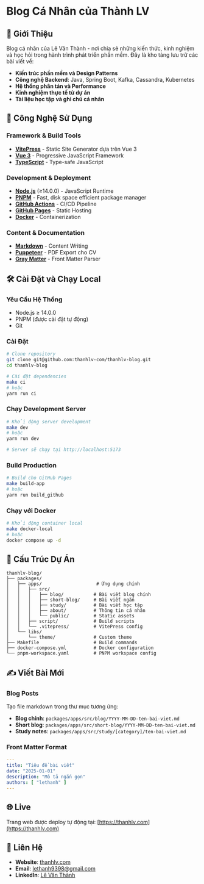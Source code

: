# Blog Cá Nhân của Thành LV

## 📖 Giới Thiệu
Blog cá nhân của Lê Văn Thành - nơi chia sẻ những kiến thức, kinh nghiệm và học hỏi trong hành trình phát triển phần mềm. Đây là kho tàng lưu trữ các bài viết về:

- **Kiến trúc phần mềm và Design Patterns**
- **Công nghệ Backend**: Java, Spring Boot, Kafka, Cassandra, Kubernetes
- **Hệ thống phân tán và Performance**
- **Kinh nghiệm thực tế từ dự án**
- **Tài liệu học tập và ghi chú cá nhân**

## 🚀 Công Nghệ Sử Dụng

### Framework & Build Tools
- **[VitePress](https://vitepress.vuejs.org/)** - Static Site Generator dựa trên Vue 3
- **[Vue 3](https://vuejs.org/)** - Progressive JavaScript Framework
- **[TypeScript](https://www.typescriptlang.org/)** - Type-safe JavaScript

### Development & Deployment
- **[Node.js](https://nodejs.org/)** (≥14.0.0) - JavaScript Runtime
- **[PNPM](https://pnpm.io/)** - Fast, disk space efficient package manager
- **[GitHub Actions](https://docs.github.com/en/actions)** - CI/CD Pipeline
- **[GitHub Pages](https://docs.github.com/en/pages)** - Static Hosting
- **[Docker](https://www.docker.com/)** - Containerization

### Content & Documentation
- **[Markdown](https://www.markdownguide.org/)** - Content Writing
- **[Puppeteer](https://pptr.dev/)** - PDF Export cho CV
- **[Gray Matter](https://github.com/jonschlinkert/gray-matter)** - Front Matter Parser

## 🛠️ Cài Đặt và Chạy Local

### Yêu Cầu Hệ Thống
- Node.js ≥ 14.0.0
- PNPM (được cài đặt tự động)
- Git

### Cài Đặt
```bash
# Clone repository
git clone git@github.com:thanhlv-com/thanhlv-blog.git
cd thanhlv-blog

# Cài đặt dependencies
make ci
# hoặc
yarn run ci
```

### Chạy Development Server
```bash
# Khởi động server development
make dev
# hoặc
yarn run dev

# Server sẽ chạy tại http://localhost:5173
```

### Build Production
```bash
# Build cho GitHub Pages
make build-app
# hoặc
yarn run build_github
```

### Chạy với Docker
```bash
# Khởi động container local
make docker-local
# hoặc
docker compose up -d
```

## 📁 Cấu Trúc Dự Án

```
thanhlv-blog/
├── packages/
│   ├── apps/                    # Ứng dụng chính
│   │   ├── src/
│   │   │   ├── blog/           # Bài viết blog chính
│   │   │   ├── short-blog/     # Bài viết ngắn
│   │   │   ├── study/          # Bài viết học tập
│   │   │   ├── about/          # Thông tin cá nhân
│   │   │   └── public/         # Static assets
│   │   ├── script/             # Build scripts
│   │   └── .vitepress/         # VitePress config
│   └── libs/
│       └── theme/              # Custom theme
├── Makefile                    # Build commands
├── docker-compose.yml          # Docker configuration
└── pnpm-workspace.yaml         # PNPM workspace config
```

## ✍️ Viết Bài Mới

### Blog Posts
Tạo file markdown trong thư mục tương ứng:
- **Blog chính**: `packages/apps/src/blog/YYYY-MM-DD-ten-bai-viet.md`
- **Short blog**: `packages/apps/src/short-blog/YYYY-MM-DD-ten-bai-viet.md`
- **Study notes**: `packages/apps/src/study/[category]/ten-bai-viet.md`

### Front Matter Format
```yaml
---
title: "Tiêu đề bài viết"
date: "2025-01-01"
description: "Mô tả ngắn gọn"
authors: [ "lethanh" ]
---
```

## 🌐 Live 

Trang web được deploy tự động tại: [https://thanhlv.com](https://thanhlv.com)

## 📧 Liên Hệ

- **Website**: [thanhlv.com](https://thanhlv.com)
- **Email**: lethanh9398@gmail.com
- **LinkedIn**: [Lê Văn Thành](https://linkedin.com/in/thanhlv)

